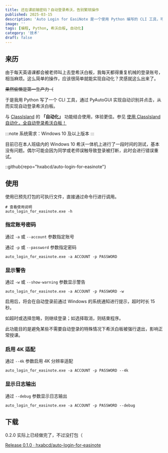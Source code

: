 ```yaml
---
title: 还在课前输密码？自动登录希沃，告别繁琐操作
published: 2025-03-15
description: 'Auto Login for EasiNote 是一个使用 Python 编写的 CLI 工具，可以用于自动登录希沃白板。通过 PyAutoGUI 实现自动识别并点击来模拟登录'
image: ''
tags: [编程, Python, 希沃白板, 自动化]
category: '技术'
draft: false 
---
```


## 来历

由于每天英语课都会被老师叫上去登希沃白板，我每天都得重复机械的登录账号，相当麻烦。这么简单的操作，应该很简单就能实现自动化？灵感就这么出来了。

~~果然偷懒是第一生产力（~~

于是我用 Python 写了一个 CLI 工具，通过 PyAutoGUI 实现自动识别并点击，从而实现自动登录希沃白板。

与 [ClassIsland](https://github.com/ClassIsland/ClassIsland/) 的 **「自动化」** 功能结合使用，体验更佳。参见 [使用 ClassIsland 自动化，全自动登录希沃白板！](/posts/easinote-login-automation/)

:::note
系统需求：Windows 10 及以上版本
:::

目前已在本人班级内的 Windows 10 希沃一体机上进行了一段时间的测试，基本没有问题。偶尔可能会因为同学或老师误触导致登录被打断，此时会进行错误重试。

::github{repo="hxabcd/auto-login-for-easinote"}

## 使用

使用已预先打包的可执行文件，直接通过命令行进行调用。

```shell
# 查看使用说明
auto_login_for_easinote.exe -h
```

### 指定账号密码

通过 `-a` 或 `--account` 参数指定账号

通过 `-p` 或 `--password` 参数指定密码

```shell
auto_login_for_easinote.exe -a ACCOUNT -p PASSWORD
```

### 显示警告

通过 `-w` 或 `--show-warning` 参数显示警告

```shell
auto_login_for_easinote.exe -a ACCOUNT -p PASSWORD -w
```

启用后，将会在自动登录前通过 Windows 的系统通知进行提示，超时时长 15 秒。

如超时或选择忽略，则继续登录；如选择取消，则结束程序。

此功能目的是避免某些不需要自动登录的特殊情况下希沃白板被强行退出，影响正常授课。

### 启用 4K 适配

通过 `--4k` 参数启用 4K 分辨率适配

```shell
auto_login_for_easinote.exe -a ACCOUNT -p PASSWORD --4k
```

### 显示日志输出

通过 `--debug` 参数显示日志输出

```shell
auto_login_for_easinote.exe -a ACCOUNT -p PASSWORD --debug
```

## 下载

0.2.0 实际上已经做完了，不过没打包（

[Release 0.1.0 · hxabcd/auto-login-for-easinote](https://github.com/hxabcd/auto-login-for-easinote/releases/tag/0.1.0)
